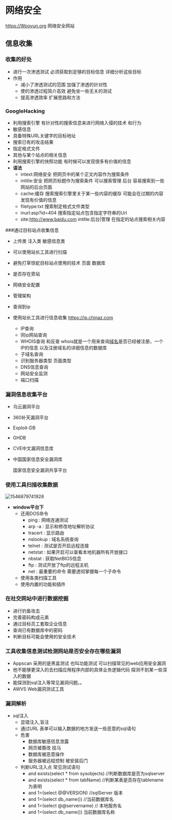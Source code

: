 # 网络安全

https://Wooyun.org  网络安全网站  

## 信息收集

### 收集的好处

+ 进行一次渗透测试 必须获取到足够的目标信息 详细分析这些目标
+ 作用
  + 减小了渗透测试的范围 加强了渗透的针对性
  + 使的渗透过程简介高效 避免坐一些无关的测试
  + 提高渗透效率  扩展思路和方法

### GoogleHacking 

+ 利用搜索引擎 有针对性的搜索信息来进行网络入侵的技术 和行为
+ 敏感信息
+ 具备特殊URL关键字的目标地址
+ 搜索已有的攻击结果
+ 指定格式文件
+ 其他与某个站点的相关信息
+ 利用搜索引擎的快照功能 有时候可以发现很多有价值的信息
+ **语法**
  + intext:网络安全    把网页中的某个正文内容作为搜索条件
  + intitle:安全  把网页标题作为搜索条件  可以搜索管理 后台 容易搜索到一些网站的后台页面
  + cache:缓存   搜索搜索引擎里关于某一些内容的缓存 可能会在过期的内容发现有价值的信息
  + filetype:txt   搜索制定格式文件类型
  + inurl:asp?id=404  搜索指定站点包含指定字符串的Url
  + site:http://www.baidu.com intitle:后台|管理   在指定的站点搜索相关内容 

###通过目标站点收集信息

+ 上传类 注入类 敏感信息类

+ 可以使用站长工具进行扫描
+ 避免打草惊蛇目标站点使用的技术  页面 数据库
+ 是否存在旁站
+ 网络安全配置
+ 管理架构
+ 查询到ip
+ 使用站长工具进行信息收集  https://ip.chinaz.com
  + IP查询
  + 同ip网站查询
  + WHOIS查询 和反查 whois就是一个用来查询[域名](https://baike.baidu.com/item/%E5%9F%9F%E5%90%8D/86062)是否已经被注册，一个IP的信息 以及注册域名的详细信息的数据库 
  + 子域名查询
  + 识别服务器类型 页面类型
  + DNS信息查询
  + 网站安全监测
  + 端口扫描

### 漏洞信息收集平台

+ 乌云漏洞平台

+ 360补天漏洞平台

+ Exploit-DB

+ GHDB

+ CVE中文漏洞信息库

+ 中国国家信息安全漏洞库

  国家信息安全漏洞共享平台 

### 使用工具扫描收集数据 

![1546879741928](C:\Users\Administrator\AppData\Local\Temp\1546879741928.png)

+ **window平台下**
  + 还用DOS命令
    + ping  : 网络连通测试
    + arp -a : 显示和修改地址解析协议
    + tracert :  显示路由
    + nslookup : 域名系统查询
    + telnet : 测试是否开启远程连接
    + netstat : 如果开启可以查看本地机器所有开放接口
    + nbstat : 获取NetBIOS信息
    + ftp : 测试开放了ftp的远程主机
    + net : 最重要的命令 需要透彻掌握每一个子命令 
  + 使用各类扫描工具
  + 使用内置的功能和插件

### 在社交网站中进行数据挖掘

+ 进行钓鱼攻击
+ 完善密码构成元素
+ 通过目标员工套取企业信息
+ 查询已有数据库中的密码
+ 判断目标可能会使用的安全技术

### 工具收集信息测试检测网站是否安全存在哪些漏洞

+ Appscan  采用的是黑盒测试  也叫功能测试  可以扫描常见的web应用安全漏洞
+ 他不能够更深入的去扫描应用程序内部的具体业务逻辑代码   探测不到某一些深入的数据
+ 能探测到sql注入等常见漏洞问题。。
+ AWVS  Web漏洞测试工具

### 漏洞解析

+ sql注入
  + 显错注入,盲注
  + 通过URL 表单可以输入数据的地方发送一些恶意的sql语句
  + 危害
    + 数据库敏感信息泄露
    + 网页被篡改 挂马
    + 数据库被恶意操作
    + 服务器被远程控制 被安装后门
  + 判断URL注入点 常见测试语句
    + and exists(select * from sysobjects)     //判断数据库是否为sqlserver
    + and exists(select * from tabName)   //判断某表是否存在tablename为表明
    + and 1=(select @@VERSION)  //sqlServer  版本
    + and 1=(select db_name())    //当前数据库名
    + and 1=(select @@servername)     // 本地服务名
    + and 1=(select db_name())   当前数据库名称